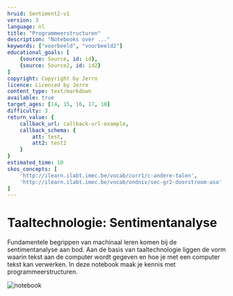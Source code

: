 ```yaml
---
hruid: Sentiment2-v1
version: 3
language: nl
title: "Programmeerstructuren"
description: "Notebooks over ..."
keywords: ["voorbeeld", "voorbeeld2"]
educational_goals: [
    {source: Source, id: id}, 
    {source: Source2, id: id2}
]
copyright: Copyright by Jerro
licence: Licenced by Jerro
content_type: text/markdown
available: true
target_ages: [14, 15, 16, 17, 18]
difficulty: 3
return_value: {
    callback_url: callback-url-example,
    callback_schema: {
        att: test,
        att2: test2
    }
}
estimated_time: 10
skos_concepts: [
    'http://ilearn.ilabt.imec.be/vocab/curr1/c-andere-talen', 
    'http://ilearn.ilabt.imec.be/vocab/ondniv/sec-gr2-doorstroom-aso'
]
---
```


# Taaltechnologie: Sentimentanalyse 
Fundamentele begrippen van machinaal leren komen bij de sentimentanalyse aan bod. Aan de basis van taaltechnologie liggen de vorm waarin tekst aan de computer wordt gegeven en hoe je met een computer tekst kan verwerken. In deze notebook maak je kennis met programmeerstructuren. 

![notebook](@learning-object/MSentiment2-v1/nl/3)

